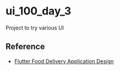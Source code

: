 # ui_100_day_3

Project to try various UI

## Reference

- [Flutter Food Delivery Application Design](https://github.com/afgprogrammer/Flutter-food-delivery-app-ui)